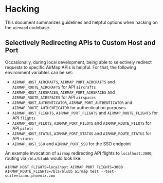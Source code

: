 # Hacking

This document summarizes guidelines and helpful options when hacking on the `airmapd` codebase.

## Selectively Redirecting APIs to Custom Host and Port

Occasionally, during local development, being able to selectively redirect requests to specific AirMap APIs is helpful.
For that, the following environment variables can be set:

 * `AIRMAP_HOST_AIRCRAFTS`, `AIRMAP_PORT_AIRCRAFTS` and `AIRMAP_ROUTE_AIRCRAFTS` for API `aircrafts`
 * `AIRMAP_HOST_AIRSPACES`, `AIRMAP_PORT_AIRSPACES` and `AIRMAP_ROUTE_AIRSPACES` for API `airspaces`
 * `AIRMAP_HOST_AUTHENTICATOR`, `AIRMAP_PORT_AUTHENTICATOR` and `AIRMAP_ROUTE_AUTHENTICATOR` for authentication purposes
 * `AIRMAP_HOST_FLIGHTS`, `AIRMAP_PORT_FLIGHTS` and `AIRMAP_ROUTE_FLIGHTS` for API `flights`
 * `AIRMAP_HOST_PILOTS`, `AIRMAP_PORT_PILOTS` and `AIRMAP_ROUTE_PILOTS` for API `pilots`
 * `AIRMAP_HOST_STATUS`, `AIRMAP_PORT_STATUS` and `AIRMAP_ROUTE_STATUS` for API `status`
 * `AIRMAP_HOST_SSO` and `AIRMAP_PORT_SSO` for the SSO endpoint

An example invocation of `airmap` redirecting API flights to `localhost:3000`, routing via `/bla/blubb` would look like:
```
AIRMAP_HOST_FLIGHTS=localhost AIRMAP_PORT_FLIGHTS=3000 AIRMAP_ROUTE_FLIGHTS=/bla/blubb airmap test --test-suite=laanc.phoenix.zoo
```

